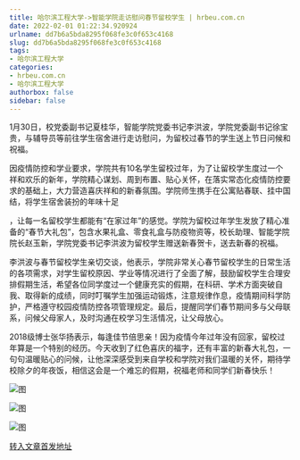 ```yaml
---
title: 哈尔滨工程大学->智能学院走访慰问春节留校学生 | hrbeu.com.cn
date: 2022-02-01 01:22:34.920924
urlname: dd7b6a5bda8295f068fe3c0f653c4168
slug: dd7b6a5bda8295f068fe3c0f653c4168
tags: 
- 哈尔滨工程大学
categories:
- hrbeu.com.cn
- 哈尔滨工程大学
authorbox: false
sidebar: false
---
```

1月30日，校党委副书记夏桂华，智能学院党委书记李洪波，学院党委副书记徐宝贵，与辅导员等前往学生宿舍进行走访慰问，为留校过春节的学生送上节日问候和祝福。

因疫情防控和学业要求，学院共有10名学生留校过年，为了让留校学生度过一个祥和欢乐的新年，学院精心谋划、周到布置、贴心关怀，在落实常态化疫情防控要求的基础上，大力营造喜庆祥和的新春氛围。学院师生携手在公寓贴春联、挂中国结，将学生宿舍装扮的年味十足
<!--more-->
，让每一名留校学生都能有“在家过年”的感觉。学院为留校过年学生发放了精心准备的“春节大礼包”，包含水果礼盒、零食礼盒与防疫物资等，校长助理、智能学院院长赵玉新，学院党委书记李洪波为留校学生赠送新春贺卡，送去新春的祝福。

李洪波与春节留校学生亲切交谈，他表示，学院非常关心春节留校学生的日常生活的各项需求，对学生留校原因、学业等情况进行了全面了解，鼓励留校学生合理安排假期生活，希望各位同学度过一个健康充实的假期，在科研、学术方面突破自我、取得新的成绩，同时叮嘱学生加强运动锻炼，注意规律作息，疫情期间科学防护，严格遵守校园疫情防控各项管理规定。最后，提醒同学们春节期间多与父母联系，问候父母家人，及时沟通在校学习生活情况，让父母放心。

2018级博士张华扬表示，每逢佳节倍思亲！因为疫情今年过年没有回家，留校过年算是一个特别的经历。今天收到了红色喜庆的福字，还有丰富的新春大礼包，一句句温暖贴心的问候，让他深深感受到来自学校和学院对我们温暖的关怀，期待学校除夕的年夜饭，相信这会是一个难忘的假期，祝福老师和同学们新春快乐！

![图](http://gongxue.cn/__local/9/9E/CC/3660A2B417481D0EDEC386E0908_612803A9_118FF.jpg)

![图](http://gongxue.cn/__local/3/34/A2/511AA5B5557C4573CAD934BF151_A4541DC5_1A69D.jpg)

![图](http://gongxue.cn/__local/A/90/5B/CB60E2B19244E9BA0B7625C6DBA_67C0C787_13566.jpg)

[转入文章首发地址](http://gongxue.cn/info/1015/69592.htm)